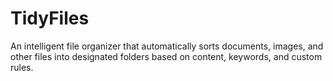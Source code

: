 # TidyFiles
An intelligent file organizer that automatically sorts documents, images, and other files into designated folders based on content, keywords, and custom rules.
